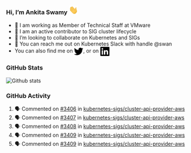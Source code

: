 ### Hi, I’m Ankita Swamy <img src="svg/wave.gif" width="25px"> 

- 💼 I am working as Member of Technical Staff at VMware
- 👀 I am an active contributor to SIG cluster lifecycle 
- 💞️ I’m looking to collaborate on Kubernetes and SIGs
- 💬 You can reach me out on Kubernetes Slack with handle @swan
- You can also find me on <a href="https://twitter.com/SwamyAnkita" target="blank"><img align="center" src="https://raw.githubusercontent.com/Ankitasw/Ankitasw/master/svg/twitter.svg" alt="Ankitasw" height="25" width="25" color="#1DA1f2" /></a>, or on <a href="https://www.linkedin.com/in/Ankitaswamy/" target="blank"><img align="center" src="https://raw.githubusercontent.com/Ankitasw/Ankitasw/master/svg/linkedin.svg" alt="Ankitasw" height="25" width="25" /></a>

### GitHub Stats
![Github stats](https://github-readme-stats.vercel.app/api?username=Ankitasw&count_private=true&show_icons=true&theme=tokyonight)

### GitHub Activity 
<!--START_SECTION:activity-->
1. 🗣 Commented on [#3406](https://github.com/kubernetes-sigs/cluster-api-provider-aws/issues/3406) in [kubernetes-sigs/cluster-api-provider-aws](https://github.com/kubernetes-sigs/cluster-api-provider-aws)
2. 🗣 Commented on [#3407](https://github.com/kubernetes-sigs/cluster-api-provider-aws/issues/3407) in [kubernetes-sigs/cluster-api-provider-aws](https://github.com/kubernetes-sigs/cluster-api-provider-aws)
3. 🗣 Commented on [#3408](https://github.com/kubernetes-sigs/cluster-api-provider-aws/issues/3408) in [kubernetes-sigs/cluster-api-provider-aws](https://github.com/kubernetes-sigs/cluster-api-provider-aws)
4. 🗣 Commented on [#3409](https://github.com/kubernetes-sigs/cluster-api-provider-aws/issues/3409) in [kubernetes-sigs/cluster-api-provider-aws](https://github.com/kubernetes-sigs/cluster-api-provider-aws)
5. 🗣 Commented on [#3409](https://github.com/kubernetes-sigs/cluster-api-provider-aws/issues/3409) in [kubernetes-sigs/cluster-api-provider-aws](https://github.com/kubernetes-sigs/cluster-api-provider-aws)
<!--END_SECTION:activity-->
